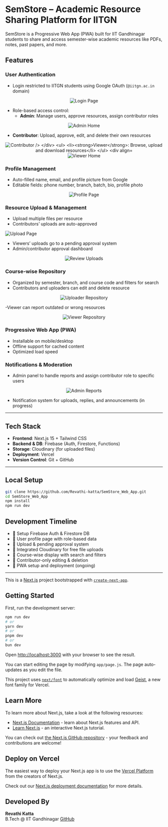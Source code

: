 #  SemStore – Academic Resource Sharing Platform for IITGN

SemStore is a Progressive Web App (PWA) built for IIT Gandhinagar students to share and access semester-wise academic resources like PDFs, notes, past papers, and more.

##  Features

###  User Authentication
- Login restricted to IITGN students using Google OAuth (`@iitgn.ac.in` domain)
  
<div align="center">
  <img src="interfaceScreenshots/loginPage.png" alt="Login Page"/>
</div>

- Role-based access control:
  - **Admin**: Manage users, approve resources, assign contributor roles
<div align="center">
  <img src="interfaceScreenshots/adminHome.png" alt="Admin Home" />
</div>

  - **Contributor**: Upload, approve, edit, and delete their own resources
<div align="center">
  <img src="interfaceScreenshots/contributorHome.png" alt="Contributor />
</div>    
  
  - **Viewer**: Browse, upload and download resources
<div align="center">
  <img src="interfaceScreenshots/viewerHome.png" alt="Viewer Home"/>
</div>



###  Profile Management
- Auto-filled name, email, and profile picture from Google
- Editable fields: phone number, branch, batch, bio, profile photo
<div align="center">
  <img src="interfaceScreenshots/profilePage.png" alt="Profile Page"/ >
</div>

###  Resource Upload & Management
- Upload multiple files per resource
- Contributors’ uploads are auto-approved
<div style="display: flex; flex-wrap: nowrap; overflow-x: auto; gap: 12px;">
<div align="center">
  <img src="interfaceScreenshots/UploadPage.png" alt="Upload Page"/>
</div>
</div>

- Viewers’ uploads go to a pending approval system
- Admin/contributor approval dashboard
<div align="center">
  <img src="interfaceScreenshots/reviewUploads.png" alt="Review Uploads"/>
</div>

###  Course-wise Repository
- Organized by semester, branch, and course code and filters for search
- Contributors and uploaders can edit and delete resource
<div align="center">
  <img src="interfaceScreenshots/uploaderRepository.png" alt="Uploader Repository"/ >
</div>

-Viewer can report outdated or wrong resources
<div align="center">
  <img src="interfaceScreenshots/viewerRepository.png" alt="Viewer Repository"/>
</div>

###  Progressive Web App (PWA)
- Installable on mobile/desktop
- Offline support for cached content
- Optimized load speed

###  Notifications & Moderation 
- Admin panel to handle reports and assign contributor role to specific users
<div align="center">
  <img src="interfaceScreenshots/adminReports.png" alt="Admin Reports"/>
</div>

- Notification system for uploads, replies, and announcements (in progress)

---

## Tech Stack

- **Frontend**: Next.js 15 + Tailwind CSS
- **Backend & DB**: Firebase (Auth, Firestore, Functions)
- **Storage**: Cloudinary (for uploaded files)
- **Deployment**: Vercel
- **Version Control**: Git + GitHub

---

##  Local Setup

```bash
git clone https://github.com/Revathi-katta/SemStore_Web_App.git
cd SemStore_Web_App
npm install
npm run dev
```


##  Development Timeline

- 🔹 Setup Firebase Auth & Firestore DB
- 🔹 User profile page with role-based data
- 🔹 Upload & pending approval system
- 🔹 Integrated Cloudinary for free file uploads
- 🔹 Course-wise display with search and filters
- 🔹 Contributor-only editing & deletion
- 🔹 PWA setup and deployment (ongoing)

---
This is a [Next.js](https://nextjs.org) project bootstrapped with [`create-next-app`](https://github.com/vercel/next.js/tree/canary/packages/create-next-app).

## Getting Started

First, run the development server:

```bash
npm run dev
# or
yarn dev
# or
pnpm dev
# or
bun dev
```

Open [http://localhost:3000](http://localhost:3000) with your browser to see the result.

You can start editing the page by modifying `app/page.js`. The page auto-updates as you edit the file.

This project uses [`next/font`](https://nextjs.org/docs/app/building-your-application/optimizing/fonts) to automatically optimize and load [Geist](https://vercel.com/font), a new font family for Vercel.

## Learn More

To learn more about Next.js, take a look at the following resources:

- [Next.js Documentation](https://nextjs.org/docs) - learn about Next.js features and API.
- [Learn Next.js](https://nextjs.org/learn) - an interactive Next.js tutorial.

You can check out [the Next.js GitHub repository](https://github.com/vercel/next.js) - your feedback and contributions are welcome!

## Deploy on Vercel

The easiest way to deploy your Next.js app is to use the [Vercel Platform](https://vercel.com/new?utm_medium=default-template&filter=next.js&utm_source=create-next-app&utm_campaign=create-next-app-readme) from the creators of Next.js.

Check out our [Next.js deployment documentation](https://nextjs.org/docs/app/building-your-application/deploying) for more details.



##  Developed By

**Revathi Katta**  
B.Tech @ IIT Gandhinagar
[GitHub](https://github.com/Revathi-katta)

